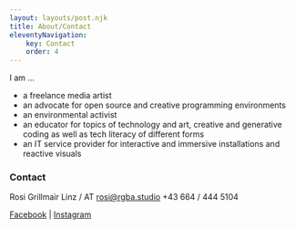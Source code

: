 ```yaml
---
layout: layouts/post.njk
title: About/Contact
eleventyNavigation:
    key: Contact
    order: 4
---
```


I am ...
 * a freelance media artist
 * an advocate for open source and creative programming environments
 * an environmental activist
 * an educator for topics of technology and art, creative and generative coding as well as tech literacy of different forms
 * an IT service provider for interactive and immersive installations and reactive visuals



### Contact

Rosi Grillmair
Linz / AT
[rosi@rgba.studio](mailto:rosi@rgba.studio)
+43 664 / 444 5104

[Facebook](https://www.facebook.com/Remony4) | [Instagram](https://www.instagram.com/remony4444/)

